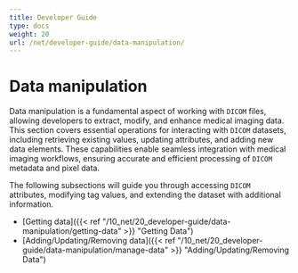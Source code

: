 ```yaml
---
title: Developer Guide
type: docs
weight: 20
url: /net/developer-guide/data-manipulation/
---
```



# Data manipulation

Data manipulation is a fundamental aspect of working with `DICOM` files, allowing developers to extract, modify, and enhance medical imaging data. This section covers essential operations for interacting with `DICOM` datasets, including retrieving existing values, updating attributes, and adding new data elements. These capabilities enable seamless integration with medical imaging workflows, ensuring accurate and efficient processing of `DICOM` metadata and pixel data.

The following subsections will guide you through accessing `DICOM` attributes, modifying tag values, and extending the dataset with additional information.

- [Getting data]({{< ref "/10_net/20_developer-guide/data-manipulation/getting-data" >}} "Getting Data")
- [Adding/Updating/Removing data]({{< ref "/10_net/20_developer-guide/data-manipulation/manage-data" >}} "Adding/Updating/Removing Data")
